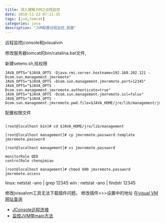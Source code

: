 ```yaml
---
title: 深入理解JVM之远程监控
date: 2018-11-22 07:21:35
tags: [jvm,tomcat]
categories: java
description: "JVM配置远程监控,配置"
---
```


远程监控jconsole和jvisualvm
<!--more-->

修改服务器tomcat的bin/catalina.bat文件,

新建setenv.sh,给权限

```
JAVA_OPTS="$JAVA_OPTS -Djava.rmi.server.hostname=192.168.202.121 -Dcom.sun.management.jmxremote"
JAVA_OPTS="$JAVA_OPTS -Dcom.sun.management.jmxremote.port=12345"
JAVA_OPTS="$JAVA_OPTS -Dcom.sun.management.jmxremote.authenticate=true"
JAVA_OPTS="$JAVA_OPTS -Dcom.sun.management.jmxremote.ssl=false"
JAVA_OPTS="$JAVA_OPTS -Dcom.sun.management.jmxremote.pwd.file=$JAVA_HOME/jre/lib/management/jmxremote.password"

```


配置权限文件

```

[root@localhost bin]# cd $JAVA_HOME/jre/lib/management

[root@localhost management]# cp jmxremote.password.template jmxremote.password

[root@localhost management]# vi jmxremote.password

monitorRole QED
controlRole chenqimiao

[root@localhost management]# chmod 600 jmxremote.password jmxremote.access

```

linux:  netstat -ano | grep 12345
win :   netstat -ano | findstr 12345


修改jvisualvm工具无法下载插件问题。
修改插件>>>设置中的地址
在[visual VM 网址查询](https://visualvm.github.io/pluginscenters.html)

- [JConsole远程连接](https://www.cnblogs.com/think-in-java/p/6138439.html)
- [监控JVM带main方法](https://blog.csdn.net/yunzhu666/article/details/8662045)